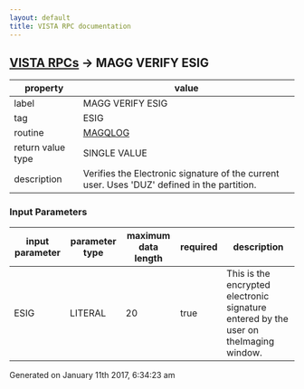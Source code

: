 ```yaml
---
layout: default
title: VISTA RPC documentation
---
```




## [VISTA RPCs](TableOfContent.md) &#8594; MAGG VERIFY ESIG 

 property | value 
--- | --- 
 label | MAGG VERIFY ESIG
 tag | ESIG
 routine | [MAGQLOG](http://code.osehra.org/dox/Routine_MAGQLOG_source.html)
 return value type | SINGLE VALUE
 description | Verifies the Electronic signature of the current user.  Uses 'DUZ' defined in the partition.

### Input Parameters

| input parameter | parameter type | maximum data length | required | description | 
| --- | --- | --- | --- | --- | 
| ESIG | LITERAL | 20 | true | This is the encrypted electronic signature entered by the user on theImaging window. | 




Generated on January 11th 2017, 6:34:23 am